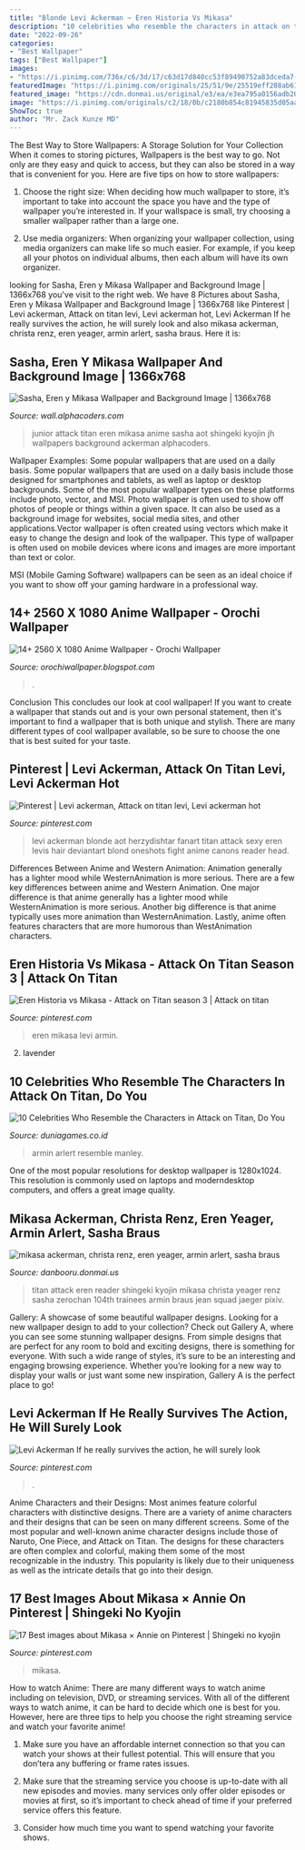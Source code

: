 ```yaml
---
title: "Blonde Levi Ackerman ~ Eren Historia Vs Mikasa"
description: "10 celebrities who resemble the characters in attack on titan, do you"
date: "2022-09-26"
categories:
- "Best Wallpaper"
tags: ["Best Wallpaper"]
images:
- "https://i.pinimg.com/736x/c6/3d/17/c63d17d840cc53f89490752a83dceda7--blonde-hair-levi-ackerman.jpg"
featuredImage: "https://i.pinimg.com/originals/25/51/9e/25519eff288ab6191ffcc06479504680.png"
featured_image: "https://cdn.donmai.us/original/e3/ea/e3ea795a0156adb207ff56ba3f161b7f.jpg"
image: "https://i.pinimg.com/originals/c2/18/0b/c2180b854c81945835d05aad85a6d89b.jpg"
ShowToc: true
author: "Mr. Zack Kunze MD"
---
```



The Best Way to Store Wallpapers: A Storage Solution for Your Collection
When it comes to storing pictures, Wallpapers is the best way to go. Not only are they easy and quick to access, but they can also be stored in a way that is convenient for you. Here are five tips on how to store wallpapers:
1) Choose the right size: When deciding how much wallpaper to store, it’s important to take into account the space you have and the type of wallpaper you’re interested in. If your wallspace is small, try choosing a smaller wallpaper rather than a large one.

2) Use media organizers: When organizing your wallpaper collection, using media organizers can make life so much easier. For example, if you keep all your photos on individual albums, then each album will have its own organizer.

	

		
looking for Sasha, Eren y Mikasa Wallpaper and Background Image | 1366x768 you've visit to the right web. We have 8 Pictures about Sasha, Eren y Mikasa Wallpaper and Background Image | 1366x768 like Pinterest | Levi ackerman, Attack on titan levi, Levi ackerman hot, Levi Ackerman If he really survives the action, he will surely look and also mikasa ackerman, christa renz, eren yeager, armin arlert, sasha braus. Here it is:
		
    
## Sasha, Eren Y Mikasa Wallpaper And Background Image | 1366x768

<img loading=lazy src="https://images2.alphacoders.com/664/664453.png" onerror="this.onerror=null;this.src='https://tse2.mm.bing.net/th?id=OIP.ihcraf3w0yL01WB2YedP7gHaEK&amp;pid=15.1';" alt="Sasha, Eren y Mikasa Wallpaper and Background Image | 1366x768">

_Source: wall.alphacoders.com_

>junior attack titan eren mikasa anime sasha aot shingeki kyojin jh wallpapers background ackerman alphacoders. 

	

Wallpaper Examples: Some popular wallpapers that are used on a daily basis.
Some popular wallpapers that are used on a daily basis include those designed for smartphones and tablets, as well as laptop or desktop backgrounds. Some of the most popular wallpaper types on these platforms include photo, vector, and MSI. 
Photo wallpaper is often used to show off photos of people or things within a given space. It can also be used as a background image for websites, social media sites, and other applications.Vector wallpaper is often created using vectors which make it easy to change the design and look of the wallpaper. This type of wallpaper is often used on mobile devices where icons and images are more important than text or color. 

MSI (Mobile Gaming Software) wallpapers can be seen as an ideal choice if you want to show off your gaming hardware in a professional way.

    
## 14+ 2560 X 1080 Anime Wallpaper - Orochi Wallpaper

<img loading=lazy src="https://images.hdqwalls.com/download/anime-warrior-girl-26-2560x1080.jpg" onerror="this.onerror=null;this.src='https://tse1.mm.bing.net/th?id=OIP.W4bIzuf2LGbRhoGLN3nKBAHaDH&amp;pid=15.1';" alt="14+ 2560 X 1080 Anime Wallpaper - Orochi Wallpaper">

_Source: orochiwallpaper.blogspot.com_

>. 

	

Conclusion
This concludes our look at cool wallpaper! If you want to create a wallpaper that stands out and is your own personal statement, then it's important to find a wallpaper that is both unique and stylish. There are many different types of cool wallpaper available, so be sure to choose the one that is best suited for your taste.

    
## Pinterest | Levi Ackerman, Attack On Titan Levi, Levi Ackerman Hot

<img loading=lazy src="https://i.pinimg.com/736x/c6/3d/17/c63d17d840cc53f89490752a83dceda7--blonde-hair-levi-ackerman.jpg" onerror="this.onerror=null;this.src='https://tse4.mm.bing.net/th?id=OIP.-ThpYen6ORk7lDSkY6kQqwHaI4&amp;pid=15.1';" alt="Pinterest | Levi ackerman, Attack on titan levi, Levi ackerman hot">

_Source: pinterest.com_

>levi ackerman blonde aot herzydishtar fanart titan attack sexy eren levis hair deviantart blond oneshots fight anime canons reader head. 

	

Differences Between Anime and Western Animation: Animation generally has a lighter mood while WesternAnimation is more serious.
There are a few key differences between anime and Western Animation. One major difference is that anime generally has a lighter mood while WesternAnimation is more serious. Another big difference is that anime typically uses more animation than WesternAnimation. Lastly, anime often features characters that are more humorous than WestAnimation characters.

    
## Eren Historia Vs Mikasa - Attack On Titan Season 3 | Attack On Titan

<img loading=lazy src="https://i.pinimg.com/originals/25/51/9e/25519eff288ab6191ffcc06479504680.png" onerror="this.onerror=null;this.src='https://tse1.mm.bing.net/th?id=OIP.w3NqK8JO_jgTyuCE6QDuRwHaOu&amp;pid=15.1';" alt="Eren Historia vs Mikasa - Attack on Titan season 3 | Attack on titan">

_Source: pinterest.com_

>eren mikasa levi armin. 

	

2. lavender 

    
## 10 Celebrities Who Resemble The Characters In Attack On Titan, Do You

<img loading=lazy src="https://api.duniagames.co.id/api/content/upload/file/4369312341612172068.jpg" onerror="this.onerror=null;this.src='https://tse1.mm.bing.net/th?id=OIP.jWEFTyfj2sQDOfZImU1UiwHaEK&amp;pid=15.1';" alt="10 Celebrities Who Resemble the Characters in Attack on Titan, Do You">

_Source: duniagames.co.id_

>armin arlert resemble manley. 

	

One of the most popular resolutions for desktop wallpaper is 1280x1024. This resolution is commonly used on laptops and moderndesktop computers, and offers a great image quality.

    
## Mikasa Ackerman, Christa Renz, Eren Yeager, Armin Arlert, Sasha Braus

<img loading=lazy src="https://cdn.donmai.us/original/e3/ea/e3ea795a0156adb207ff56ba3f161b7f.jpg" onerror="this.onerror=null;this.src='https://tse4.mm.bing.net/th?id=OIP.4-p5WgFWrbIH_1a6PxYbfwHaKw&amp;pid=15.1';" alt="mikasa ackerman, christa renz, eren yeager, armin arlert, sasha braus">

_Source: danbooru.donmai.us_

>titan attack eren reader shingeki kyojin mikasa christa yeager renz sasha zerochan 104th trainees armin braus jean squad jaeger pixiv. 

	

Gallery: A showcase of some beautiful wallpaper designs.
Looking for a new wallpaper design to add to your collection? Check out Gallery A, where you can see some stunning wallpaper designs. From simple designs that are perfect for any room to bold and exciting designs, there is something for everyone. With such a wide range of styles, it’s sure to be an interesting and engaging browsing experience. Whether you’re looking for a new way to display your walls or just want some new inspiration, Gallery A is the perfect place to go!





	
	
    
## Levi Ackerman If He Really Survives The Action, He Will Surely Look

<img loading=lazy src="https://i.pinimg.com/originals/c2/18/0b/c2180b854c81945835d05aad85a6d89b.jpg" onerror="this.onerror=null;this.src='https://tse1.mm.bing.net/th?id=OIP.QTXG590851jLdUZ4T4WemQHaEI&amp;pid=15.1';" alt="Levi Ackerman If he really survives the action, he will surely look">

_Source: pinterest.com_

>. 

	

Anime Characters and their Designs: Most animes feature colorful characters with distinctive designs.
There are a variety of anime characters and their designs that can be seen on many different screens. Some of the most popular and well-known anime character designs include those of Naruto, One Piece, and Attack on Titan. The designs for these characters are often complex and colorful, making them some of the most recognizable in the industry. This popularity is likely due to their uniqueness as well as the intricate details that go into their design.

    
## 17 Best Images About Mikasa × Annie On Pinterest | Shingeki No Kyojin

<img loading=lazy src="https://s-media-cache-ak0.pinimg.com/736x/e5/ec/70/e5ec70b34f3b0f1782cca9ff93ac19b0.jpg" onerror="this.onerror=null;this.src='https://tse2.mm.bing.net/th?id=OIP.UVhvalvWFx2MF-AxRcamlQHaI4&amp;pid=15.1';" alt="17 Best images about Mikasa × Annie on Pinterest | Shingeki no kyojin">

_Source: pinterest.com_

>mikasa. 

	

How to watch Anime: There are many different ways to watch anime including on television, DVD, or streaming services.
With all of the different ways to watch anime, it can be hard to decide which one is best for you. However, here are three tips to help you choose the right streaming service and watch your favorite anime!
1. Make sure you have an affordable internet connection so that you can watch your shows at their fullest potential. This will ensure that you don’tera any buffering or frame rates issues.

2. Make sure that the streaming service you choose is up-to-date with all new episodes and movies. many services only offer older episodes or movies at first, so it’s important to check ahead of time if your preferred service offers this feature.

3. Consider how much time you want to spend watching your favorite shows.

